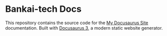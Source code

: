 # Bankai-tech Docs

This repository contains the source code for the [My Docusaurus Site](https://docs.bankai-tech.com) documentation. Built with [Docusaurus 3](https://docusaurus.io/), a modern static website generator.
